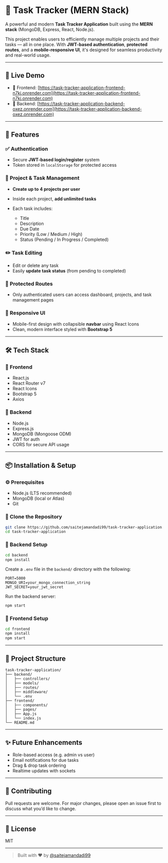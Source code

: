 # 🧠 Task Tracker (MERN Stack)

A powerful and modern **Task Tracker Application** built using the **MERN stack** (MongoDB, Express, React, Node.js).

This project enables users to efficiently manage multiple projects and their tasks — all in one place. With **JWT-based authentication**, **protected routes**, and a **mobile-responsive UI**, it's designed for seamless productivity and real-world usage.

---

## 🚀 Live Demo

* 🔗 Frontend: [https://task-tracker-application-frontend-n7kj.onrender.com](https://task-tracker-application-frontend-n7kj.onrender.com)
* 🔗 Backend: [https://task-tracker-application-backend-oxez.onrender.com](https://task-tracker-application-backend-oxez.onrender.com)

---

## 🧩 Features

### ✅ Authentication

* Secure **JWT-based login/register** system
* Token stored in `localStorage` for protected access

### 📁 Project & Task Management

* **Create up to 4 projects per user**
* Inside each project, **add unlimited tasks**
* Each task includes:

  * Title
  * Description
  * Due Date
  * Priority (Low / Medium / High)
  * Status (Pending / In Progress / Completed)

### ✏️ Task Editing

* Edit or delete any task
* Easily **update task status** (from pending to completed)

### 🔐 Protected Routes

* Only authenticated users can access dashboard, projects, and task management pages

### 📱 Responsive UI

* Mobile-first design with collapsible **navbar** using React Icons
* Clean, modern interface styled with **Bootstrap 5**

---

## 🛠 Tech Stack

### 🔷 Frontend

* React.js
* React Router v7
* React Icons
* Bootstrap 5
* Axios

### 🔶 Backend

* Node.js
* Express.js
* MongoDB (Mongoose ODM)
* JWT for auth
* CORS for secure API usage

---

## 📦 Installation & Setup

### ⚙️ Prerequisites

* Node.js (LTS recommended)
* MongoDB (local or Atlas)
* Git

### 🔽 Clone the Repository

```bash
git clone https://github.com/saitejamandadi99/task-tracker-application.git
cd task-tracker-application
```

### 📁 Backend Setup

```bash
cd backend
npm install
```

Create a `.env` file in the `backend/` directory with the following:

```env
PORT=5000
MONGO_URI=your_mongo_connection_string
JWT_SECRET=your_jwt_secret
```

Run the backend server:

```bash
npm start
```

### 🎨 Frontend Setup

```bash
cd frontend
npm install
npm start
```

---

## 📌 Project Structure

```
task-tracker-application/
├── backend/
│   ├── controllers/
│   ├── models/
│   ├── routes/
│   ├── middleware/
│   └── .env
├── frontend/
│   ├── components/
│   ├── pages/
│   ├── App.js
│   └── index.js
└── README.md
```

---

## ✨ Future Enhancements

* Role-based access (e.g. admin vs user)
* Email notifications for due tasks
* Drag & drop task ordering
* Realtime updates with sockets

---

## 🤝 Contributing

Pull requests are welcome. For major changes, please open an issue first to discuss what you’d like to change.

---

## 📜 License

MIT

---

> Built with ❤️ by [@saitejamandadi99](https://github.com/saitejamandadi99)
